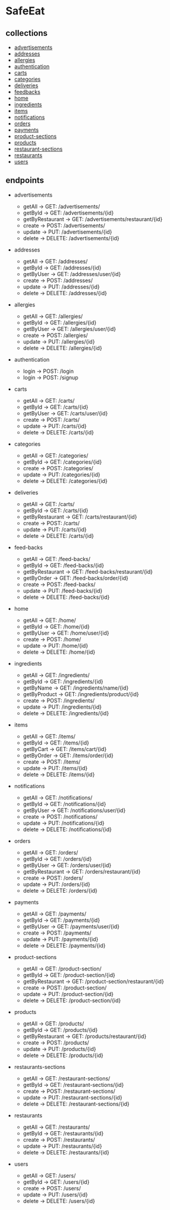 # SafeEat

## collections

- [advertisements](https://a6aa0d3f-61e2-4430-accb-0eff3e181a75.mock.pstmn.io/advertisements)
- [addresses](https://a6aa0d3f-61e2-4430-accb-0eff3e181a75.mock.pstmn.io/addresses)
- [allergies](https://a6aa0d3f-61e2-4430-accb-0eff3e181a75.mock.pstmn.io/allergies)
- [authentication](https://a6aa0d3f-61e2-4430-accb-0eff3e181a75.mock.pstmn.io/login)
- [carts](https://a6aa0d3f-61e2-4430-accb-0eff3e181a75.mock.pstmn.io/carts)
- [categories](https://a6aa0d3f-61e2-4430-accb-0eff3e181a75.mock.pstmn.io/categories)
- [deliveries](https://a6aa0d3f-61e2-4430-accb-0eff3e181a75.mock.pstmn.io/deliveries)
- [feedbacks](https://a6aa0d3f-61e2-4430-accb-0eff3e181a75.mock.pstmn.io/feedbacks)
- [home](https://a6aa0d3f-61e2-4430-accb-0eff3e181a75.mock.pstmn.io/home)
- [ingredients](https://a6aa0d3f-61e2-4430-accb-0eff3e181a75.mock.pstmn.io/ingredients)
- [items](https://a6aa0d3f-61e2-4430-accb-0eff3e181a75.mock.pstmn.io/items)
- [notifications](https://a6aa0d3f-61e2-4430-accb-0eff3e181a75.mock.pstmn.io/notifications)
- [orders](https://a6aa0d3f-61e2-4430-accb-0eff3e181a75.mock.pstmn.io/orders)
- [payments](https://a6aa0d3f-61e2-4430-accb-0eff3e181a75.mock.pstmn.io/payments)
- [product-sections](https://a6aa0d3f-61e2-4430-accb-0eff3e181a75.mock.pstmn.io/product-sections)
- [products](https://a6aa0d3f-61e2-4430-accb-0eff3e181a75.mock.pstmn.io/products)
- [restaurant-sections](https://a6aa0d3f-61e2-4430-accb-0eff3e181a75.mock.pstmn.io/restaurant-sections)
- [restaurants](https://a6aa0d3f-61e2-4430-accb-0eff3e181a75.mock.pstmn.io/restaurants)
- [users](https://a6aa0d3f-61e2-4430-accb-0eff3e181a75.mock.pstmn.io/users)

## endpoints

- advertisements
    - getAll -> GET: /advertisements/
    - getById -> GET: /advertisements/{id}
    - getByRestaurant -> GET: /advertisements/restaurant/{id}
    - create -> POST: /advertisements/
    - update -> PUT: /advertisements/{id}
    - delete -> DELETE: /advertisements/{id}

- addresses
    - getAll -> GET: /addresses/
    - getById -> GET: /addresses/{id}
    - getByUser -> GET: /addresses/user/{id}
    - create -> POST: /addresses/
    - update -> PUT: /addresses/{id}
    - delete -> DELETE: /addresses/{id}

- allergies
    - getAll -> GET: /allergies/
    - getById -> GET: /allergies/{id}
    - getByUser -> GET: /allergies/user/{id}
    - create -> POST: /allergies/
    - update -> PUT: /allergies/{id}
    - delete -> DELETE: /allergies/{id}
    
- authentication
    - login -> POST: /login
    - login -> POST: /signup

- carts
    - getAll -> GET: /carts/
    - getById -> GET: /carts/{id}
    - getByUser -> GET: /carts/user/{id}
    - create -> POST: /carts/
    - update -> PUT: /carts/{id}
    - delete -> DELETE: /carts/{id}

- categories
    - getAll -> GET: /categories/
    - getById -> GET: /categories/{id}
    - create -> POST: /categories/
    - update -> PUT: /categories/{id}
    - delete -> DELETE: /categories/{id}

- deliveries
    - getAll -> GET: /carts/
    - getById -> GET: /carts/{id}
    - getByRestaurant -> GET: /carts/restaurant/{id}
    - create -> POST: /carts/
    - update -> PUT: /carts/{id}
    - delete -> DELETE: /carts/{id}

- feed-backs
    - getAll -> GET: /feed-backs/
    - getById -> GET: /feed-backs/{id}
    - getByRestaurant -> GET: /feed-backs/restaurant/{id}
    - getByOrder -> GET: /feed-backs/order/{id}
    - create -> POST: /feed-backs/
    - update -> PUT: /feed-backs/{id}
    - delete -> DELETE: /feed-backs/{id}

- home
    - getAll -> GET: /home/
    - getById -> GET: /home/{id}
    - getByUser -> GET: /home/user/{id}
    - create -> POST: /home/
    - update -> PUT: /home/{id}
    - delete -> DELETE: /home/{id}

- ingredients
    - getAll -> GET: /ingredients/
    - getById -> GET: /ingredients/{id}
    - getByName -> GET: /ingredients/name/{id}
    - getByProduct -> GET: /ingredients/product/{id}
    - create -> POST: /ingredients/
    - update -> PUT: /ingredients/{id}
    - delete -> DELETE: /ingredients/{id}
    
- items
    - getAll -> GET: /items/
    - getById -> GET: /items/{id}
    - getByCart -> GET: /items/cart/{id}
    - getByOrder -> GET: /items/order/{id}
    - create -> POST: /items/
    - update -> PUT: /items/{id}
    - delete -> DELETE: /items/{id}

- notifications
    - getAll -> GET: /notifications/
    - getById -> GET: /notifications/{id}
    - getByUser -> GET: /notifications/user/{id}
    - create -> POST: /notifications/
    - update -> PUT: /notifications/{id}
    - delete -> DELETE: /notifications/{id}

- orders
    - getAll -> GET: /orders/
    - getById -> GET: /orders/{id}
    - getByUser -> GET: /orders/user/{id}
    - getByRestaurant -> GET: /orders/restaurant/{id}
    - create -> POST: /orders/
    - update -> PUT: /orders/{id}
    - delete -> DELETE: /orders/{id}

- payments
    - getAll -> GET: /payments/
    - getById -> GET: /payments/{id}
    - getByUser -> GET: /payments/user/{id}
    - create -> POST: /payments/
    - update -> PUT: /payments/{id}
    - delete -> DELETE: /payments/{id}

- product-sections
    - getAll -> GET: /product-section/
    - getById -> GET: /product-section/{id}
    - getByRestaurant -> GET: /product-section/restaurant/{id}
    - create -> POST: /product-section/
    - update -> PUT: /product-section/{id}
    - delete -> DELETE: /product-section/{id}

- products
    - getAll -> GET: /products/
    - getById -> GET: /products/{id}
    - getByRestaurant -> GET: /products/restaurant/{id}
    - create -> POST: /products/
    - update -> PUT: /products/{id}
    - delete -> DELETE: /products/{id}

- restaurants-sections
    - getAll -> GET: /restaurant-sections/
    - getById -> GET: /restaurant-sections/{id}
    - create -> POST: /restaurant-sections/
    - update -> PUT: /restaurant-sections/{id}
    - delete -> DELETE: /restaurant-sections/{id}

- restaurants
    - getAll -> GET: /restaurants/
    - getById -> GET: /restaurants/{id}
    - create -> POST: /restaurants/
    - update -> PUT: /restaurants/{id}
    - delete -> DELETE: /restaurants/{id}

- users
    - getAll -> GET: /users/
    - getById -> GET: /users/{id}
    - create -> POST: /users/
    - update -> PUT: /users/{id}
    - delete -> DELETE: /users/{id}
